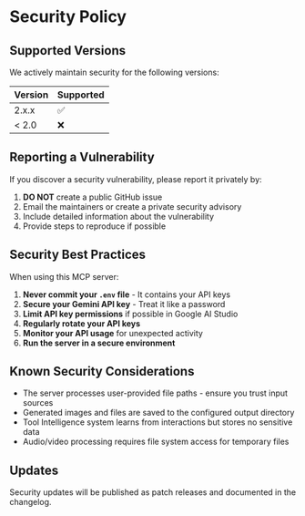 # Security Policy

## Supported Versions

We actively maintain security for the following versions:

| Version | Supported          |
| ------- | ------------------ |
| 2.x.x   | :white_check_mark: |
| < 2.0   | :x:                |

## Reporting a Vulnerability

If you discover a security vulnerability, please report it privately by:

1. **DO NOT** create a public GitHub issue
2. Email the maintainers or create a private security advisory
3. Include detailed information about the vulnerability
4. Provide steps to reproduce if possible

## Security Best Practices

When using this MCP server:

1. **Never commit your `.env` file** - It contains your API keys
2. **Secure your Gemini API key** - Treat it like a password
3. **Limit API key permissions** if possible in Google AI Studio
4. **Regularly rotate your API keys**
5. **Monitor your API usage** for unexpected activity
6. **Run the server in a secure environment**

## Known Security Considerations

- The server processes user-provided file paths - ensure you trust input sources
- Generated images and files are saved to the configured output directory
- Tool Intelligence system learns from interactions but stores no sensitive data
- Audio/video processing requires file system access for temporary files

## Updates

Security updates will be published as patch releases and documented in the changelog.
